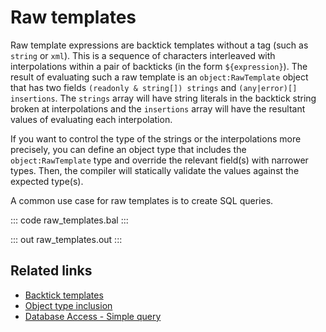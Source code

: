 # Raw templates

Raw template expressions are backtick templates without a tag (such as `string` or `xml`). This is a sequence of characters interleaved with interpolations within a pair of backticks (in the form `${expression}`). The result of evaluating such a raw template is an `object:RawTemplate` object that has two fields `(readonly & string[]) strings` and `(any|error)[] insertions`. The `strings` array will have string literals in the backtick string broken at interpolations and the `insertions` array will have the resultant values of evaluating each interpolation.

If you want to control the type of the strings or the interpolations more precisely, you can define an object type that includes the `object:RawTemplate` type and override the relevant field(s) with narrower types. Then, the compiler will statically validate the values against the expected type(s).

A common use case for raw templates is to create SQL queries.

::: code raw_templates.bal :::

::: out raw_templates.out :::

## Related links
- [Backtick templates](https://ballerina.io/learn/by-example/backtick-templates/)
- [Object type inclusion](https://ballerina.io/learn/by-example/object-type-inclusion/)
- [Database Access - Simple query](https://ballerina.io/learn/by-example/mysql-query-operation/)
